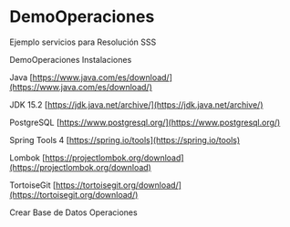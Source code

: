# DemoOperaciones
Ejemplo servicios para Resolución SSS

DemoOperaciones
Instalaciones

Java
[https://www.java.com/es/download/](https://www.java.com/es/download/)

JDK 15.2
[https://jdk.java.net/archive/](https://jdk.java.net/archive/)

PostgreSQL
[https://www.postgresql.org/](https://www.postgresql.org/)

Spring Tools 4
[https://spring.io/tools](https://spring.io/tools)

Lombok
[https://projectlombok.org/download](https://projectlombok.org/download)

TortoiseGit
[https://tortoisegit.org/download/](https://tortoisegit.org/download/)

Crear Base de Datos
Operaciones
